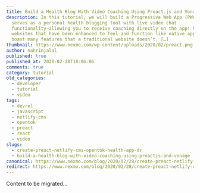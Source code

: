 ```yaml
---
title: Build a Health Blog With Video Coaching Using Preact.js and Vonage
description: In this tutorial, we will build a Progressive Web App (PWA) that
  serves as a personal health blogging tool with live video chat
  functionality—allowing you to receive coaching directly on the app! PWAs are
  websites that have been enhanced to feel and function like native apps and
  boast many features that a traditional website doesn’t, […]
thumbnail: https://www.nexmo.com/wp-content/uploads/2020/02/preact.png
author: nahrinjalal
published: true
published_at: 2020-02-28T18:06:06
comments: true
category: tutorial
old_categories:
  - developer
  - tutorial
  - video
tags:
  - devrel
  - javascript
  - netlify-cms
  - opentok
  - preact
  - react
  - video
slugs:
  - create-preact-netlify-cms-opentok-health-app-dr
  - build-a-health-blog-with-video-coaching-using-preactjs-and-vonage
canonical: https://www.nexmo.com/blog/2020/02/28/create-preact-netlify-cms-opentok-health-app-dr
redirect: https://www.nexmo.com/blog/2020/02/28/create-preact-netlify-cms-opentok-health-app-dr
---
```

Content to be migrated...